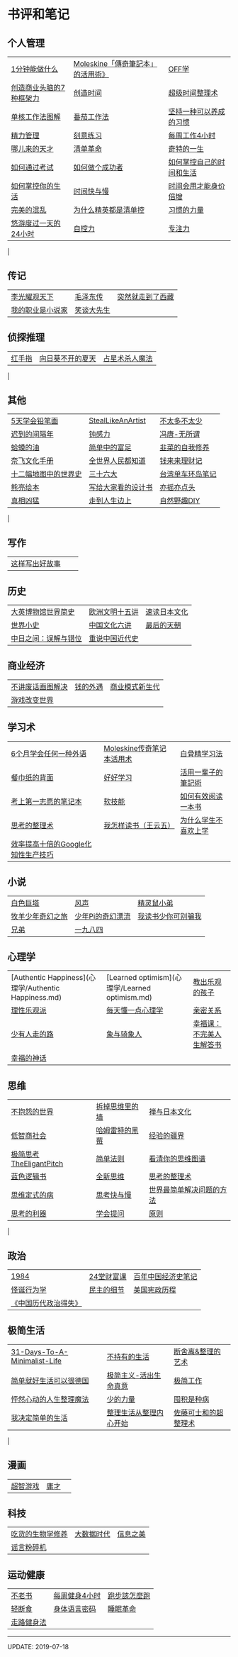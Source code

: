 # 书评和笔记


## 个人管理

|   |   |   |
|---|---|---|
|[1分钟能做什么](个人管理/1分钟能做什么.md)|[Moleskine「傳奇筆記本」的活用術》](个人管理/Moleskine「傳奇筆記本」的活用術》.md)|[OFF学](个人管理/OFF学.md)|
|[创造商业头脑的7种框架力](个人管理/创造商业头脑的7种框架力.md)|[创造时间](个人管理/创造时间.md)|[超级时间整理术](个人管理/超级时间整理术.md)|
|[单核工作法图解](个人管理/单核工作法图解.md)|[番茄工作法](个人管理/番茄工作法.md)|[坚持一种可以养成的习惯](个人管理/坚持一种可以养成的习惯.md)|
|[精力管理](个人管理/精力管理.md)|[刻意练习](个人管理/刻意练习.md)|[每周工作4小时](个人管理/每周工作4小时.md)|
|[哪儿来的天才](个人管理/哪儿来的天才.md)|[清单革命](个人管理/清单革命.md)|[奇特的一生](个人管理/奇特的一生.md)|
|[如何通过考试](个人管理/如何通过考试.md)|[如何做个成功者](个人管理/如何做个成功者.md)|[如何掌控自己的时间和生活](个人管理/如何掌控自己的时间和生活.md)|
|[如何掌控你的生活](个人管理/如何掌控你的生活.md)|[时间快与慢](个人管理/时间快与慢.md)|[时间会用才能身价倍增](个人管理/时间会用才能身价倍增.md)|
|[完美的混乱](个人管理/完美的混乱.md)|[为什么精英都是清单控](个人管理/为什么精英都是清单控.md)|[习惯的力量](个人管理/习惯的力量.md)|
|[悠游度过一天的24小时](个人管理/悠游度过一天的24小时.md)|[自控力](个人管理/自控力.md)|[专注力](个人管理/专注力.md)|
|

## 传记

|   |   |   |
|---|---|---|
|[李光耀观天下](传记/李光耀观天下.md)|[毛泽东传](传记/毛泽东传.md)|[突然就走到了西藏](传记/突然就走到了西藏.md)|
|[我的职业是小说家](传记/我的职业是小说家.md)|[笑谈大先生](传记/笑谈大先生.md)|

## 侦探推理

|   |   |   |
|---|---|---|
|[红手指](侦探推理/红手指.md)|[向日葵不开的夏天](侦探推理/向日葵不开的夏天.md)|[占星术杀人魔法](侦探推理/占星术杀人魔法.md)|
|

## 其他

|   |   |   |
|---|---|---|
|[5天学会铅笔画](其他/5天学会铅笔画.md)|[StealLikeAnArtist](其他/StealLikeAnArtist.md)|[不太多不太少](其他/不太多不太少.md)|
|[迟到的间隔年](其他/迟到的间隔年.md)|[钝感力](其他/钝感力.md)|[冯唐-无所谓](其他/冯唐-无所谓.md)|
|[蛤蟆的油](其他/蛤蟆的油.md)|[简单中的富足](其他/简单中的富足.md)|[韭菜的自我修养](其他/韭菜的自我修养.md)|
|[奈飞文化手册](其他/奈飞文化手册.md)|[全世界人民都知道](其他/全世界人民都知道.md)|[钱来来理财记](其他/钱来来理财记.md)|
|[十二幅地图中的世界史](其他/十二幅地图中的世界史.md)|[三十六大](其他/三十六大.md)|[台湾单车环岛笔记](其他/台湾单车环岛笔记.md)|
|[熊亮绘本](其他/熊亮绘本.md)|[写给大家看的设计书](其他/写给大家看的设计书.md)|[亦摇亦点头](其他/亦摇亦点头.md)|
|[真相凶猛](其他/真相凶猛.md)|[走到人生边上](其他/走到人生边上.md)|[自然野趣DIY](其他/自然野趣DIY.md)|
|

## 写作

|   |   |   |
|---|---|---|
|[这样写出好故事](写作/这样写出好故事.md)|

## 历史

|   |   |   |
|---|---|---|
|[大英博物馆世界简史](历史/大英博物馆世界简史.md)|[欧洲文明十五讲](历史/欧洲文明十五讲.md)|[速读日本文化](历史/速读日本文化.md)|
|[世界小史](历史/世界小史.md)|[中国文化六讲](历史/中国文化六讲.md)|[最后的天朝](历史/最后的天朝.md)|
|[中日之间：误解与错位](历史/中日之间：误解与错位.md)|[重说中国近代史](历史/重说中国近代史.md)|

## 商业经济

|   |   |   |
|---|---|---|
|[不讲废话画图解决](商业经济/不讲废话画图解决.md)|[钱的外遇](商业经济/钱的外遇.md)|[商业模式新生代](商业经济/商业模式新生代.md)|
|[游戏改变世界](商业经济/游戏改变世界.md)|

## 学习术

|   |   |   |
|---|---|---|
|[6个月学会任何一种外语](学习术/6个月学会任何一种外语.md)|[Moleskine传奇笔记本活用术](学习术/Moleskine传奇笔记本活用术.md)|[白骨精学习法](学习术/白骨精学习法.md)|
|[餐巾纸的背面](学习术/餐巾纸的背面.md)|[好好学习](学习术/好好学习.md)|[活用一輩子的筆記術](学习术/活用一輩子的筆記術.md)|
|[考上第一志愿的笔记本](学习术/考上第一志愿的笔记本.md)|[软技能](学习术/软技能.md)|[如何有效阅读一本书](学习术/如何有效阅读一本书.md)|
|[思考的整理术](学习术/思考的整理术.md)|[我怎样读书（王云五）](学习术/我怎样读书（王云五）.md)|[为什么学生不喜欢上学](学习术/为什么学生不喜欢上学.md)|
|[效率提高十倍的Google化知性生产技巧](学习术/效率提高十倍的Google化知性生产技巧.md)|

## 小说

|   |   |   |
|---|---|---|
|[白色巨塔](小说/白色巨塔.md)|[风声](小说/风声.md)|[精灵鼠小弟](小说/精灵鼠小弟.md)|
|[牧羊少年奇幻之旅](小说/牧羊少年奇幻之旅.md)|[少年Pi的奇幻漂流](小说/少年Pi的奇幻漂流.md)|[我读书少你可别骗我](小说/我读书少你可别骗我.md)|
|[兄弟](小说/兄弟.md)|[一九八四](小说/一九八四.md)|

## 心理学

|   |   |   |
|---|---|---|
|[Authentic Happiness](心理学/Authentic Happiness.md)|[Learned optimism](心理学/Learned optimism.md)|[教出乐观的孩子](心理学/教出乐观的孩子.md)|
|[理性乐观派](心理学/理性乐观派.md)|[每天懂一点心理学](心理学/每天懂一点心理学.md)|[亲密关系](心理学/亲密关系.md)|
|[少有人走的路](心理学/少有人走的路.md)|[象与骑象人](心理学/象与骑象人.md)|[幸福课：不完美人生解答书](心理学/幸福课：不完美人生解答书.md)|
|[幸福的神话](心理学/幸福的神话.md)|

## 思维

|   |   |   |
|---|---|---|
|[不抱怨的世界](思维/不抱怨的世界.md)|[拆掉思维里的墙](思维/拆掉思维里的墙.md)|[禅与日本文化](思维/禅与日本文化.md)|
|[低智商社会](思维/低智商社会.md)|[哈姆雷特的黑莓](思维/哈姆雷特的黑莓.md)|[经验的疆界](思维/经验的疆界.md)|
|[极简思考TheEligantPitch](思维/极简思考TheEligantPitch.md)|[简单法则](思维/简单法则.md)|[看清你的思维图谱](思维/看清你的思维图谱.md)|
|[蓝色逻辑书](思维/蓝色逻辑书.md)|[全新思维](思维/全新思维.md)|[思考的整理术](思维/思考的整理术.md)|
|[思维定式的病](思维/思维定式的病.md)|[思考快与慢](思维/思考快与慢.md)|[世界最简单解决问题的方法](思维/世界最简单解决问题的方法.md)|
|[思考的利器](思维/思考的利器.md)|[学会提问](思维/学会提问.md)|[原则](思维/原则.md)|
|

## 政治

|   |   |   |
|---|---|---|
|[1984](政治/1984.md)|[24堂财富课](政治/24堂财富课.md)|[百年中国经济史笔记](政治/百年中国经济史笔记.md)|
|[怪诞行为学](政治/怪诞行为学.md)|[民主的细节](政治/民主的细节.md)|[美国宪政历程](政治/美国宪政历程.md)|
|[《中国历代政治得失》](政治/《中国历代政治得失》.md)|

## 极简生活

|   |   |   |
|---|---|---|
|[31-Days-To-A-Minimalist-Life](极简生活/31-Days-To-A-Minimalist-Life.md)|[不持有的生活](极简生活/不持有的生活.md)|[断舍离&整理的艺术](极简生活/断舍离&整理的艺术.md)|
|[简单就好生活可以很德国](极简生活/简单就好生活可以很德国.md)|[极简主义-活出生命真意](极简生活/极简主义-活出生命真意.md)|[极简工作](极简生活/极简工作.md)|
|[怦然心动的人生整理魔法](极简生活/怦然心动的人生整理魔法.md)|[少的力量](极简生活/少的力量.md)|[囤积是种病](极简生活/囤积是种病.md)|
|[我决定简单的生活](极简生活/我决定简单的生活.md)|[整理生活从整理内心开始](极简生活/整理生活从整理内心开始.md)|[佐藤可士和的超整理术](极简生活/佐藤可士和的超整理术.md)|
|

## 漫画

|   |   |   |
|---|---|---|
|[超智游戏](漫画/超智游戏.md)|[庸才](漫画/庸才.md)|

## 科技

|   |   |   |
|---|---|---|
|[吃货的生物学修养](科技/吃货的生物学修养.md)|[大数据时代](科技/大数据时代.md)|[信息之美](科技/信息之美.md)|
|[谣言粉碎机](科技/谣言粉碎机.md)|

## 运动健康

|   |   |   |
|---|---|---|
|[不老书](运动健康/不老书.md)|[每周健身4小时](运动健康/每周健身4小时.md)|[跑步該怎麼跑](运动健康/跑步該怎麼跑.md)|
|[轻断食](运动健康/轻断食.md)|[身体语言密码](运动健康/身体语言密码.md)|[睡眠革命](运动健康/睡眠革命.md)|
|[走路健身法](运动健康/走路健身法.md)|

--- 

UPDATE: 2019-07-18